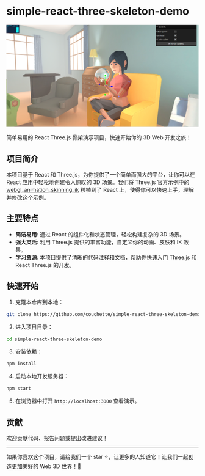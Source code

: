 # simple-react-three-skeleton-demo



![](pics/1.png)

简单易用的 React Three.js 骨架演示项目，快速开始你的 3D Web 开发之旅！

## 项目简介

本项目基于 React 和 Three.js，为你提供了一个简单而强大的平台，让你可以在 React 应用中轻松地创建令人惊叹的 3D 场景。我们将 Three.js 官方示例中的 [webgl_animation_skinning_ik](https://threejs.org/examples/#webgl_animation_skinning_ik) 移植到了 React 上，使得你可以快速上手，理解并修改这个示例。

## 主要特点

- **简洁易用**: 通过 React 的组件化和状态管理，轻松构建复杂的 3D 场景。
- **强大灵活**: 利用 Three.js 提供的丰富功能，自定义你的动画、皮肤和 IK 效果。
- **学习资源**: 本项目提供了清晰的代码注释和文档，帮助你快速入门 Three.js 和 React Three.js 的开发。

## 快速开始

1. 克隆本仓库到本地：

```bash
git clone https://github.com/couchette/simple-react-three-skeleton-demo.git
```

2. 进入项目目录：

```bash
cd simple-react-three-skeleton-demo
```

3. 安装依赖：

```bash
npm install
```

4. 启动本地开发服务器：

```bash
npm start
```

5. 在浏览器中打开 `http://localhost:3000` 查看演示。

## 贡献

欢迎贡献代码、报告问题或提出改进建议！

---

如果你喜欢这个项目，请给我们一个 star ⭐️，让更多的人知道它！让我们一起创造更加美好的 Web 3D 世界！🚀